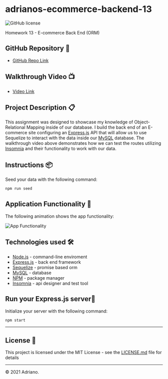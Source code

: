 # adrianos-ecommerce-backend-13
![GitHub license](https://img.shields.io/badge/license-MIT-green.svg)

Homework 13 - E-commerce Back End (ORM)

## GitHub Repository 🚀

- [GitHub Repo Link](https://github.com/AdrianoArmen/adrianos-ecommerce-backend-13)

## Walkthrough Video 📺

- [Video Link](https://www.loom.com/share/fd838810f9ee4a53821ad32b1b1ea107)


## Project Description 📋
This assignment was designed to showcase my knowledge of Object-Relational Mapping inside of our database. I build the back end of an E-commerce site configuring an [Express.js](http://expressjs.com/) API that will allow us to use Sequelize to interact with the data inside our [MySQL](https://www.mysql.com/) database. The walkthrough video above demonstrates how we can test the routes utilizing [Insomnia](https://insomnia.rest/products/insomnia) and their functionality to work with our data.

## Instructions 📦

Seed your data with the following command:


```bash
npm run seed
```

## Application Functionality 🔧

The following animation shows the app functionality:

![App Functionality](Assets/appfunctionality.gif)

## Technologies used 🛠️

- [Node.js](https://nodejs.org/es/) - command-line enviroment
- [Express.js](http://expressjs.com/) - back end framework
- [Sequelize](https://sequelize.org/) - promise based orm
- [MySQL](https://www.mysql.com/) - database
- [NPM](https://www.npmjs.com/) - package manager
- [Insomnia](https://insomnia.rest/products/insomnia) - api designer and test tool

## Run your Express.js server💾

Initialize your server with the following command:

```bash
npm start
```

---

## License 📄

This project is licensed under the MIT License - see the [LICENSE.md](LICENSE.md) file for details

---

© 2021 Adriano.

